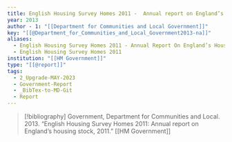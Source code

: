 ```yaml
---
title: English Housing Survey Homes 2011 -  Annual report on England’s housing stock, 2011
year: 2013
author - 1: "[[Department for Communities and Local Government]]"
key: "[[@Department_for_Communities_and_Local_Government2013-na]]"
aliases:
  - English Housing Survey Homes 2011 - Annual Report On England’s Housing Stock, 2011
  - English Housing Survey Homes 2011
institution: "[[HM Government]]"
type: "[[@report]]"
tags:
  - 2_Upgrade-MAY-2023
  - Government-Report
  - _BibTex-to-MD-Git
  - Report
---
```


> [!bibliography]
> Government, Department for Communities and Local. 2013. “English Housing Survey Homes 2011: Annual report on England’s housing stock, 2011.” [[HM Government]]